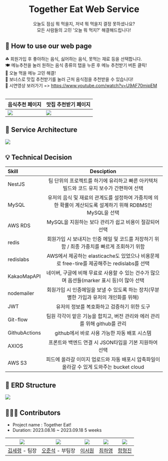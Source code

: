 <div align=center>
  <h1>Together Eat Web Service</h1>
  오늘도 점심 뭐 먹을지, 저녁 뭐 먹을지 결정 못하셨나요? <br>
  모든 사람들의 고민 '오늘 뭐 먹지?' 해결해드립니다!
</div>


## 🍜 How to use our web page

☘ 회원가입 후 좋아하는 음식, 싫어하는 음식, 못먹는 재료 등을 선택합니다.<br>
🍽 메뉴추천을 눌러 원하는 음식 종류의 탭을 누른 후 메뉴 추천받기 버튼 클릭!<br>
🍚 오늘 먹을 메뉴 고민 해결!<br>
🍔 보너스로 맛집 추천받기를 눌러 근처 음식점을 추천받을 수 있습니다!<br>
📲 시연영상 보러가기 => https://www.youtube.com/watch?v=U9AF70mipEM <br><br>

| 음식추천 페이지 | 맛집 추천받기 페이지 |
| -------- | -------- |
| <img src="https://final-bucket-ksr.s3.ap-northeast-2.amazonaws.com/togetherEatMain.JPG">  | <img src="https://final-bucket-ksr.s3.ap-northeast-2.amazonaws.com/togetherEatmap.JPG">  |

## 🎫 Service Architecture

<img src="https://final-bucket-ksr.s3.ap-northeast-2.amazonaws.com/togetherEat_service_architecture_rv1.png">

## 💡 Technical Decision
|Skill|Desciption|
|:---|:---:|
|NestJS|팀 단위의 프로젝트를 하기에 유리하고 빠른 아키텍처 빌드와 코드 유지 보수가 간편하여 선택|
|MySQL|유저의 음식 및 재료의 관계도를 설정하여 가중치에 의한 확률이 계산되도록 설계하기 위해 RDBMS인 MySQL을 선택|
|AWS RDS|MySQL을 지원하는 보다 관리가 쉽고 비용이 절감되어 선택|
|redis|회원가입 시 보내지는 인증 메일 및 코드를 저장하기 위함 / 최종 가중치를 빠르게 조회하기 위함 |
|redislabs|AWS에서 제공하는 elasticache도 있었으나 비용문제로 free-tire를 제공해주는 redislabs를 선택|
|KakaoMapAPI|네이버, 구글에 비해 무료로 사용할 수 있는 건수가 많으며 옵션들(marker 표시 등)이 많아 선택|
|nodemailer|회원가입 시 인증메일을 보낼 수 있도록 하는 장치(무분별한 가입과 유저의 개인화를 위해)|
|JWT|유저의 정보를 복호화하고 검증하기 위한 도구|
|Git-flow|팀원 각각이 맡은 기능을 합치고, 버전 관리와 에러 관리를 위해 github를 관리 |
|GithubActions|github에서 바로 사용 가능한 자동 배포 시스템|
|AXIOS|프론트와 백엔드 연결 시 JSON타입을 기본 지원하여 선택|
|AWS S3|피드에 올라갈 이미지 업로드와 자동 배포시 압축파일이 올라갈 수 있게 도와주는 bucket cloud|



## 💾 ERD Structure
<img src="https://final-bucket-ksr.s3.ap-northeast-2.amazonaws.com/erdstructure.JPG">

## 👨‍👨‍👦 Contributors
- Project name : Together Eat!
- Duration: 2023.08.16 ~ 2023.09.18 5 weeks

| <img src="https://final-bucket-ksr.s3.ap-northeast-2.amazonaws.com/ksr.jpg"> | <img src="https://final-bucket-ksr.s3.ap-northeast-2.amazonaws.com/ojs.jpg"> | <img src="https://final-bucket-ksr.s3.ap-northeast-2.amazonaws.com/lsw.jpg"> | <img src="https://final-bucket-ksr.s3.ap-northeast-2.amazonaws.com/chy.jpg"> | <img src="https://final-bucket-ksr.s3.ap-northeast-2.amazonaws.com/hhj.jpg"> |
| :---: | :---: | :---: | :---: | :---: |
| [김세령](https://github.com/KORjunseok) - 팀장 | [오준석](https://github.com/KORjunseok) - 부팀장 | [이서원](https://github.com/rymile)  | [최하영](https://github.com/rammakasty)  | [함형진](https://github.com/HyungJin0114)  |


